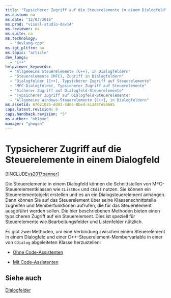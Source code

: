 ```yaml
---
title: "Typsicherer Zugriff auf die Steuerelemente in einem Dialogfeld"
ms.custom: na
ms.date: "12/03/2016"
ms.prod: "visual-studio-dev14"
ms.reviewer: na
ms.suite: na
ms.technology: 
  - "devlang-cpp"
ms.tgt_pltfrm: na
ms.topic: "article"
dev_langs: 
  - "C++"
helpviewer_keywords: 
  - "Allgemeine Steuerelemente [C++], in Dialogfeldern"
  - "Steuerelemente [MFC], Zugriff in Dialogfeldern"
  - "Dialogfelder [C++], Typsicherer Zugriff auf Steuerelemente"
  - "MFC-Dialogfelder, Typsicherer Zugriff auf Steuerelemente"
  - "Sicherer Zugriff auf Dialogfeld-Steuerelemente"
  - "Typsicherer Zugriff auf Dialogfeld-Steuerelemente"
  - "Allgemeine Windows-Steuerelemente [C++], in Dialogfeldern"
ms.assetid: 67021025-dd93-4d6a-8bed-a1348fe50685
caps.latest.revision: 9
caps.handback.revision: "5"
ms.author: "mblome"
manager: "ghogen"
---
```

# Typsicherer Zugriff auf die Steuerelemente in einem Dialogfeld
[!INCLUDE[vs2017banner](../assembler/inline/includes/vs2017banner.md)]

Die Steuerelemente in einem Dialogfeld können die Schnittstellen von MFC\-Steuerelementklassen wie `CListBox` und `CEdit` nutzen.  Sie können ein Steuerelementobjekt erstellen und es an ein Dialogsteuerelement anhängen.  Dann können Sie auf das Steuerelement über seine Klassenschnittstelle zugreifen und Memberfunktionen aufrufen, die für das Steuerelement ausgeführt werden sollen.  Die hier beschriebenen Methoden bieten einen typsicheren Zugriff auf ein Steuerelement.  Dies ist speziell für Steuerelemente wie Bearbeitungsfelder und Listenfelder nützlich.  
  
 Es gibt zwei Methoden, um eine Verbindung zwischen einem Steuerelement in einem Dialogfeld und einer C\+\+\-Steuerelement\-Membervariable in einer von `CDialog` abgeleiteten Klasse herzustellen:  
  
-   [Ohne Code\-Assistenten](../mfc/type-safe-access-to-controls-without-code-wizards.md)  
  
-   [Mit Code\-Assistenten](../mfc/type-safe-access-to-controls-with-code-wizards.md)  
  
## Siehe auch  
 [Dialogfelder](../mfc/dialog-boxes.md)